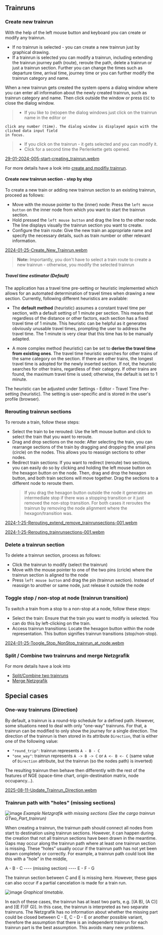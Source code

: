 ## Trainruns

### Create new trainrun

With the help of the left mouse button and keyboard you can create or modify any trainrun.

- If no trainrun is selected - you can create a new trainrun just by graphical drawing.
- If a trainrun is selected you can modify a trainrun, including extending the trainrun journey
  path (route), reroute the path, delete a trainrun or just a trainrun section. Further you can
  change the times such as departure time, arrival time, journey time or you can further modify
  the trainrun category and name.

When a new trainrun gets created the system opens a dialog window where you can enter all
information about the newly created trainrun, such as trainrun category and name. Then click outside
the window or press `ESC` to close the dialog window.

> - If you like to (re)open the dialog windows just click on the trainrun name in the editor or

    click any number (time). The dialog window is displayed again with the clicked data input field
    in focus.

> - If you click on the trainrun - it gets selected and you can modify it.
> - Click for a second time the Perlenkette gets opened.

[29-01-2024-005-start-creating_trainrun.webm](https://github.com/SchweizerischeBundesbahnen/netzgrafik-editor-frontend/assets/2674075/bc23f079-3aa6-4725-af6f-da4a53627ca3)

For more details have a look into [create and modifiy trainrun](CREATE_TRAINRUN.md).

#### Create new trainrun section - step by step

To create a new train or adding new trainrun section to an existing trainrun, proceed as follows:

- Move with the mouse pointer to the (inner) node: Press the `left mouse button` on the inner node
  from which you want to start the trainrun section.
- Hold pressed the `left mouse button` and drag the line to the other node. The line displays visually
  the trainrun section you want to create.
- Configure the train route: Give the new train an appropriate name and specify the necessary
  details, such as train number or other relevant information.

[2024-01-25-Create_New_Trainrun.webm](https://github.com/SchweizerischeBundesbahnen/netzgrafik-editor-frontend/assets/2674075/99823c8a-b48a-427e-a981-dc9652fde7a1)

> **Note:** Importantly, you don't have to select a train route to create a new trainrun -
> otherwise, you modify the selected trainrun

##### Travel time estimator (Default)

The application has a travel time pre-setting or heuristic implemented which
allows for an automated determination of travel times when drawing a new section.
Currently, following different heuristics are available:

- The **default method** (heuristic) assumes a constant travel time per section, with a default setting of 1 minute per section.
  This means that regardless of the distance or other factors, each section has a fixed travel time of 1 minute.
  This heuristic can be helpful as it generates obviously unusable travel times, prompting the user to address the travel time. The
  1 minute is very clear that this time has to be manually adapted.

- A more complex method (heuristic) can be set to **derive the travel time from existing ones**. The travel time heuristic
  searches for other trains of the same category on the section. If there are other trains, the longest travel
  time is adopted for the newly inserted section. If not, the heuristic searches for other trains, regardless of their category.
  If other trains are found, the maximum travel time is used; otherwise, the default is set to 1 minute.

The heuristic can be adjusted under Settings - Editor - Travel Time Pre-setting (heuristic).
The setting is user-specific and is stored in the user's profile (browser).

### Rerouting trainrun sections

To reroute a train, follow these steps:

- Select the train to be rerouted: Use the left mouse button and click to select the train that you
  want to reroute.
- Drag and drop sections on the node: After selecting the train, you can rearrange sections of the
  train by dragging and dropping the small pins (circle) on the nodes. This allows you to reassign
  sections to other nodes.
- Redirect train sections: If you want to redirect (reroute) two sections, you can easily do so by
  clicking and holding the left mouse button on the hexagon button on the node. Then, drag and drop
  the hexagon button, and both train sections will move together. Drag the sections to a different
  node to reroute them.
  > If you drag the hexagon button outside the node it generates an intermediate stop if there was a
  > stopping transition or it just removed the non-stop transition. For both cases it reroutes the
  > trainrun by removing the node alignment where the hexagon/transition was.

[2024-1-25-Rerouting_extend_remove_trainrunsections-001.webm](https://github.com/SchweizerischeBundesbahnen/netzgrafik-editor-frontend/assets/2674075/d697594c-57a8-4159-b44f-8a9f804f297f)

[2024-1-25-Rerouting_trainrunsections-001.webm](https://github.com/SchweizerischeBundesbahnen/netzgrafik-editor-frontend/assets/2674075/9368c34c-fddf-4698-abf6-e07afba5a1d6)

### Delete a trainrun section

To delete a trainrun section, process as follows:

- Click the trainrun to modify (select the trainrun)
- Move with the mouse pointer to one of the two pins (cricle) where the trainrun section is aligned
  to the node
- Press `left mouse button` and drag the pin (trainrun section). Instead of reassign to another or
  same node, just release it outside the node

### Toggle stop / non-stop at node (trainrun transition)

To switch a train from a stop to a non-stop at a node, follow these steps:

- Select the train: Ensure that the train you want to modify is selected. You can do this by
  left-clicking on the train.
- Access trainrun transitions: Locate the hexagon button within the node representation. This button
  signifies trainrun transitions (stop/non-stop).

[2024-01-25-Toogle_Stop_NonStop_trainrun_at_node.webm](https://github.com/SchweizerischeBundesbahnen/netzgrafik-editor-frontend/assets/2674075/8a72350c-ed19-4395-8183-c33dfe824c5a)

### Split / Combine two trainruns and merge Netzgrafik

For more details have a look into

- [Split/Combine two trainruns](https://github.com/SchweizerischeBundesbahnen/netzgrafik-editor-frontend/blob/main/documentation/Split_Combine_Trainruns.md)
- [Merge Netzgrafik](https://github.com/SchweizerischeBundesbahnen/netzgrafik-editor-frontend/blob/main/documentation/Merge_Netzgrafik.md)

## Special cases

### One-way trainruns (Direction)

By default, a trainrun is a round-trip schedule for a defined path. However, some situations need to deal with only "one-way" trainruns. For that, a trainrun can be modified to only show the journey for a single direction. The direction of the trainrun is then stored in its attribute `Direction`, that is either one of the following value:

- `"round_trip"`: trainrun represents `A - B - C`
- `"one_way"`: trainrun represents `A -> B -> C` or `A <- B <- C` (same value of `Direction` attribute, but the trainrun (so the nodes path) is inverted)

The resulting trainrun then behave then differently with the rest of the features of NGE (space-time chart, origin-destination matrix, node occupancy...).

[2025-08-11-Update_Trainrun_Direction.webm](documentation/animated_images/2025-08-11-Update_Trainrun_Direction.webm)

### Trainrun path with "holes" (missing sections)

![image](https://github.com/user-attachments/assets/d87b842c-7696-4e81-aa78-75cc966b5306)
_Example Netzgrafik with missing sections (See the cargo trainrun GTwo_Part_trainrun)_

When creating a trainrun, the trairnun path should connect all nodes from start to destination using trainrun sections.
However, it can happen during the creation that not all trainrun sections have been drawn in the meantime.
Gaps may occur along the trainrun path where at least one trainrun section is missing.
These “holes” usually occur if the trainrun path has not yet been drawn completely or correctly.
For example, a trainrun path could look like this with a "hole" in the middle,

A - B - C ---- (missing section) ---- E - F - G

The trainrun section between C and E is missing here. However, these gaps can also occur if a partial cancelation is made for a train run.

![image](https://github.com/user-attachments/assets/5d1ef657-e421-41ff-ae57-622eee82f295)
_Graphical timetable._

In each of these cases, the trainrun has at least two parts, e.g. [(A B), (A C)] and [(E F)(F G)].
In this case, the trainrun is interpreted as two separate trainruns.
The Netzgrafik has no information about whether the missing part could be closed between C - E, C - D - E or
another possible variant, therefore the assumption that there is an independent trainrun for each trainrun part is
the best assumption. This avoids many new problems.
